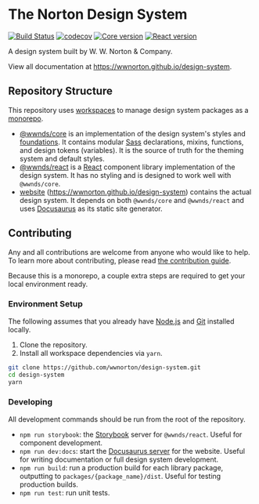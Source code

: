 # The Norton Design System

[![Build Status](https://github.com/wwnorton/design-system/workflows/Integration/badge.svg)](https://github.com/wwnorton/design-system/actions?query=workflow%3AIntegration)
[![codecov](https://codecov.io/gh/wwnorton/design-system/branch/main/graph/badge.svg)](https://codecov.io/gh/wwnorton/design-system)
[![Core version](https://img.shields.io/npm/v/@wwnds/core?label=%40wwnds%2Fcore)](https://www.npmjs.com/package/@wwnds/core)
[![React version](https://img.shields.io/npm/v/@wwnds/react?label=%40wwnds%2Freact)](https://www.npmjs.com/package/@wwnds/react)

A design system built by W. W. Norton & Company.

View all documentation at https://wwnorton.github.io/design-system.

## Repository Structure

This repository uses [workspaces](https://docs.npmjs.com/cli/v7/using-npm/workspaces) to manage design system packages as a [monorepo](https://en.wikipedia.org/wiki/Monorepo).

- [@wwnds/core](packages/core) is an implementation of the design system's styles and [foundations](https://wwnorton.github.io/design-system/docs/foundations).
  It contains modular [Sass](https://sass-lang.com/) declarations, mixins, functions, and design tokens (variables).
  It is the source of truth for the theming system and default styles.
- [@wwnds/react](packages/react) is a [React](https://reactjs.org/) component library implementation of the design system.
  It has no styling and is designed to work well with `@wwnds/core`.
- [website](website) (https://wwnorton.github.io/design-system) contains the actual design system.
  It depends on both `@wwnds/core` and `@wwnds/react` and uses [Docusaurus](https://v2.docusaurus.io/) as its static site generator.

## Contributing

Any and all contributions are welcome from anyone who would like to help.
To learn more about contributing, please read [the contribution guide](CONTRIBUTING.md).

Because this is a monorepo, a couple extra steps are required to get your local environment ready.

### Environment Setup

The following assumes that you already have [Node.js](https://nodejs.org/en/) and [Git](https://git-scm.com/) installed locally.

1. Clone the repository.
2. Install all workspace dependencies via `yarn`.

```sh
git clone https://github.com/wwnorton/design-system.git
cd design-system
yarn
```

### Developing

All development commands should be run from the root of the repository.

- `npm run storybook`: the [Storybook](https://storybook.js.org/) server for `@wwnds/react`.
  Useful for component development.
- `npm run dev:docs`: start the [Docusaurus server](https://v2.docusaurus.io/docs/cli) for the website.
  Useful for writing documentation or full design system development.
- `npm run build`: run a production build for each library package, outputting to `packages/{package_name}/dist`.
  Useful for testing production builds.
- `npm run test`: run unit tests.
